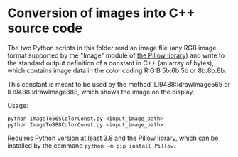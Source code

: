 # Conversion of images into C++ source code

The two Python scripts in this folder read an image file (any RGB image format supported by the "Image" module of [the Pillow library](https://pillow.readthedocs.io/en/stable/)) and write to the standard output definition of a constant in C++ (an array of bytes), which contains image data in the color coding R:G:B 5b:6b:5b or 8b:8b:8b.

This constant is meant to be used by the method ILI9488::drawImage565 or ILI9488::drawImage888, which shows the image on the display.

Usage:

```
python ImageTo565ColorConst.py <input_image_path>
python ImageTo888ColorConst.py <input_image_path>
```

Requires Python version at least 3.8 and the Pillow library, which can be installed by the command `python -m pip install Pillow`.